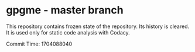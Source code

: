 # gpgme - master branch

This repository contains frozen state of the repository.
Its history is cleared. It is used only for static code
analysis with Codacy.

Commit Time: 1704088040